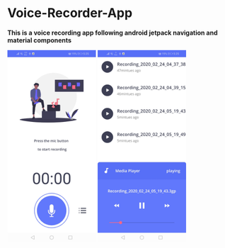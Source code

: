 # Voice-Recorder-App

**This is a voice recording app following android jetpack navigation and material components**

<img src="https://github.com/sohanzz/Voice-Recorder-App/blob/master/screenshot_1.jpg" width="200"/> <img src="https://github.com/sohanzz/Voice-Recorder-App/blob/master/screenshot_2.jpg" width="200"/> 
